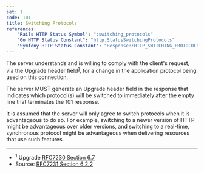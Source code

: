 ```yaml
---
set: 1
code: 101
title: Switching Protocols
references:
    "Rails HTTP Status Symbol": ":switching_protocols"
    "Go HTTP Status Constant": "http.StatusSwitchingProtocols"
    "Symfony HTTP Status Constant": "Response::HTTP_SWITCHING_PROTOCOLS"
---
```


The server understands and is willing to comply with the client's request, via the Upgrade header field<sup>[1](#ref-1)</sup>, for a change in the application protocol being used on this connection.

The server MUST generate an Upgrade header field in the response that indicates which protocol(s) will be switched to immediately after the empty line that terminates the 101 response.

It is assumed that the server will only agree to switch protocols when it is advantageous to do so. For example, switching to a newer version of HTTP might be advantageous over older versions, and switching to a real-time, synchronous protocol might be advantageous when delivering resources that use such features.

---

* <span id="ref-1"><sup>1</sup> Upgrade [RFC7230 Section 6.7][2]</span>
* Source: [RFC7231 Section 6.2.2][1]

[1]: <http://tools.ietf.org/html/rfc7231#section-6.2.2>
[2]: <http://tools.ietf.org/html/rfc7230#section-6.7>
